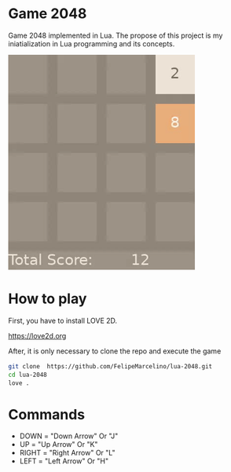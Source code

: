 # Game 2048

Game 2048 implemented in Lua. The propose of this project is my iniatialization in Lua programming and its concepts. 

![](https://github.com/FelipeMarcelino/lua-2048/blob/master/play.gif)

# How to play

First, you have to install LOVE 2D. 

https://love2d.org

After, it is only necessary to clone the repo and execute the game

```sh
git clone  https://github.com/FelipeMarcelino/lua-2048.git
cd lua-2048
love .
```

# Commands

* DOWN = "Down Arrow" Or "J" 
* UP = "Up Arrow" Or "K"
* RIGHT = "Right Arrow" Or "L"
* LEFT = "Left Arrow" Or "H"
